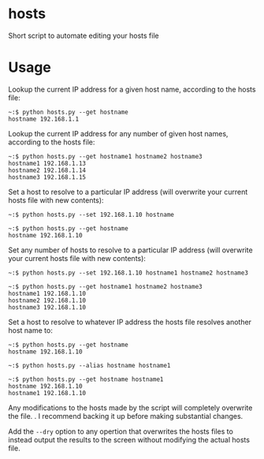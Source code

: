 hosts
=====

Short script to automate editing your hosts file

Usage
=====

Lookup the current IP address for a given host name, according to the hosts file:

    ~:$ python hosts.py --get hostname
    hostname 192.168.1.1

Lookup the current IP address for any number of given host names, according to the hosts file:

    ~:$ python hosts.py --get hostname1 hostname2 hostname3
    hostname1 192.168.1.13
    hostname2 192.168.1.14
    hostname3 192.168.1.15
    
Set a host to resolve to a particular IP address (will overwrite your current hosts file with new contents):

    ~:$ python hosts.py --set 192.168.1.10 hostname
    
    ~:$ python hosts.py --get hostname
    hostname 192.168.1.10
    
Set any number of hosts to resolve to a particular IP address (will overwrite your current hosts file with new contents):

    ~:$ python hosts.py --set 192.168.1.10 hostname1 hostname2 hostname3
    
    ~:$ python hosts.py --get hostname1 hostname2 hostname3
    hostname1 192.168.1.10
    hostname2 192.168.1.10
    hostname3 192.168.1.10
    
Set a host to resolve to whatever IP address the hosts file resolves another host name to:
    
    ~:$ python hosts.py --get hostname
    hostname 192.168.1.10

    ~:$ python hosts.py --alias hostname hostname1
    
    ~:$ python hosts.py --get hostname hostname1
    hostname 192.168.1.10
    hostname1 192.168.1.10

Any modifications to the hosts made by the script will completely overwrite the file. . I recommend backing it up before making substantial changes. 

Add the `--dry` option to any opertion that overwrites the hosts files to instead output the results to the screen without modifying the actual hosts file.